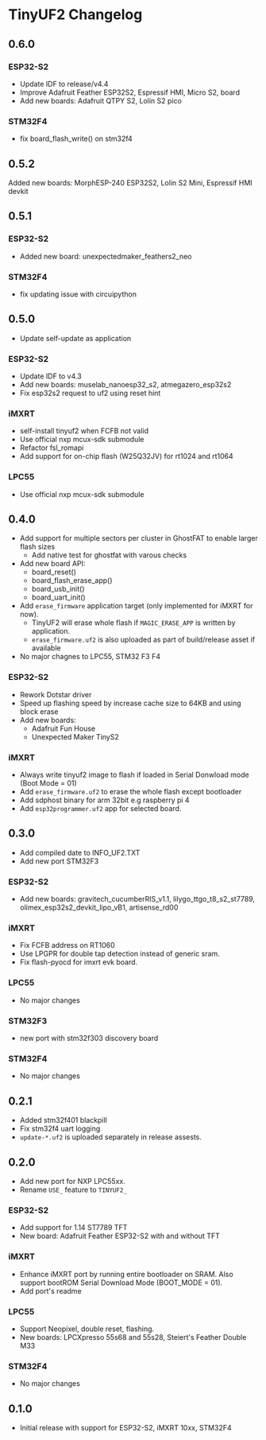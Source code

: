 # TinyUF2 Changelog

## 0.6.0

### ESP32-S2

- Update IDF to release/v4.4
- Improve Adafruit Feather ESP32S2, Espressif HMI, Micro S2,  board
- Add new boards: Adafruit QTPY S2, Lolin S2 pico

### STM32F4

- fix board_flash_write() on stm32f4

## 0.5.2

Added new boards: MorphESP-240 ESP32S2, Lolin S2 Mini, Espressif HMI devkit

## 0.5.1

### ESP32-S2

- Added new board: unexpectedmaker_feathers2_neo

### STM32F4

- fix updating issue with circuipython

## 0.5.0

- Update self-update as application

### ESP32-S2

- Update IDF to v4.3
- Add new boards: muselab_nanoesp32_s2, atmegazero_esp32s2
- Fix esp32s2 request to uf2 using reset hint

### iMXRT

- self-install tinyuf2 when FCFB not valid
- Use official nxp mcux-sdk submodule
- Refactor fsl_romapi
- Add support for on-chip flash (W25Q32JV) for rt1024 and rt1064

### LPC55

- Use official nxp mcux-sdk submodule

## 0.4.0

- Add support for multiple sectors per cluster in GhostFAT to enable larger flash sizes
  - Add native test for ghostfat with varous checks
- Add new board API:
  - board_reset()
  - board_flash_erase_app()
  - board_usb_init()
  - board_uart_init()
- Add `erase_firmware` application target (only implemented for iMXRT for now).
  - TinyUF2 will erase whole flash if `MAGIC_ERASE_APP` is written by application.
  - `erase_firmware.uf2` is also uploaded as part of build/release asset if available
- No major chagnes to LPC55, STM32 F3 F4

### ESP32-S2

- Rework Dotstar driver
- Speed up flashing speed by increase cache size to 64KB and using block erase
- Add new boards:
  - Adafruit Fun House
  - Unexpected Maker TinyS2

### iMXRT

- Always write tinyuf2 image to flash if loaded in Serial Donwload mode (Boot Mode = 01)
- Add `erase_firmware.uf2` to erase the whole flash except bootloader
- Add sdphost binary for arm 32bit e.g raspberry pi 4
- Add `esp32programmer.uf2` app for selected board.

## 0.3.0

- Add compiled date to INFO_UF2.TXT
- Add new port STM32F3

### ESP32-S2

- Add new boards: gravitech_cucumberRIS_v1.1, lilygo_ttgo_t8_s2_st7789, olimex_esp32s2_devkit_lipo_vB1, artisense_rd00

### iMXRT

- Fix FCFB address on RT1060
- Use LPGPR for double tap detection instead of generic sram.
- Fix flash-pyocd for imxrt evk board.

### LPC55

- No major changes

### STM32F3

- new port with stm32f303 discovery board

### STM32F4

- No major changes

## 0.2.1

- Added stm32f401 blackpill
- Fix stm32f4 uart logging
- `update-*.uf2` is uploaded separately in release assests.

## 0.2.0

- Add new port for NXP LPC55xx.
- Rename `USE_` feature to `TINYUF2_`

### ESP32-S2

- Add support for 1.14 ST7789 TFT
- New board: Adafruit Feather ESP32-S2 with and without TFT

### iMXRT

- Enhance iMXRT port by running entire bootloader on SRAM. Also support bootROM Serial Download Mode (BOOT_MODE = 01).
- Add port's readme

### LPC55

- Support Neopixel, double reset, flashing.
- New boards: LPCXpresso 55s68 and 55s28, Steiert's Feather Double M33

### STM32F4

- No major changes

## 0.1.0

- Initial release with support for ESP32-S2, iMXRT 10xx, STM32F4
